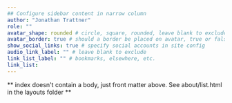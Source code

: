 ```yaml
---
## Configure sidebar content in narrow column
author: "Jonathan Trattner"
role: ""
avatar_shape: rounded # circle, square, rounded, leave blank to exclude
avatar_border: true # should a border be placed on avatar, true or false
show_social_links: true # specify social accounts in site config
audio_link_label: "" # leave blank to exclude
link_list_label: "" # bookmarks, elsewhere, etc.
link_list:
---
```


** index doesn't contain a body, just front matter above.
See about/list.html in the layouts folder **
